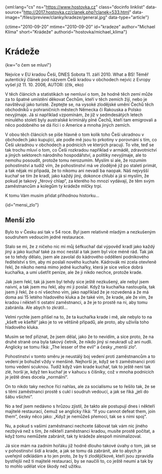 
{xml:lang="cs" ns="https://www.hostovka.cz" class="docinfo linklist" data-source="http://2017.hostovka.cz/clanek.php?clanek=533.html" data-image="/files/preview/clanky/kradeze/general.jpg" data-type="article"}

{ctime="2010-09-20" mtime="2010-09-20" id="kradeze" author="Michael Klíma" short="Krádeže" authorid="hostovka/michael_klima"}

# Krádeže

<!-- generated attribute kw by user_udpatekw.sh on 2020-04-21, do not edit -->

{kw="o čem se mluví"}

Nejvíce v EU kradou Češi, DNES Sobota 11. září 2010. What a BS! Téměř autentický článek pod názvem Češi kradou v obchodech nejvíc z Evropy vyšel již 11. 10. 2006, AUTOR: (čtk, eko)

V těch článcích a statistikách se nemluví o tom, že hodně těch zemí může za to špatné umístění děkovat Čechům, kteří v těch zemích žijí, nebo je navštěvují jako turisté. Zeptejte se, na vysoké zlodějské umění Čechů těch obchodníků v pohraničních městech Německa či Rakouska a Polsko nevyjímaje. Já si například vzpomínám, že již v sedmdesátých letech minulého století byly australské kriminály plné Čechů, kteří tam emigrovali a něco podobného se dá říci i o Americe a mnoha jiných zemích.

V obou těch článcích se píše hlavně o tom kolik toho Češi ukradnou v obchodech jako kupující, ale podle mě jsou to prkotiny v porovnání s tím, co Češi ukradnou v obchodech a podnicích ve kterých pracují. To víte, teď se tak trochu mluví o tom, co Češi rozkradou například v armádě, zdravotnictví a jiných sektorech národního hospodářství, a politiky nevyjímaje, ale to nemohu posoudit, protože tomu nerozumím. Myslím si ale, že rozumím pohostinství a tudíž vím, že pohostinství má ve zlodějně již po staletí primát, a tak nějak mi připadá, že to nikomu ani nevadí ba naopak. Náš nejvyšší kuchař se tím že kradl, jako každý jiný, dokonce chlubí a já si myslím, že pokud je takový „férový chlap“, za kterého ho mnozí vydávají, že těm svým zaměstnancům a kolegům ty krádeže mlčky trpí.

K tomu Vám musím přidat příhodnou historku…

{id="mensi_zlo"}

## Menší zlo

Bylo to v Česku asi tak v 54 roce. Byl jsem relativně mladým a nezkušeným soudruhem vedoucím jedné restaurace. 

Stalo se mi, že z ničeho nic mi můj šéfkuchař dal výpověď kradl jako každý jiný a jako kuchař také za moc nestál a tak jsem byl více méně rád. Tak jak se to tehdy dělalo, jsem ale zavolal do kádrového oddělení podnikového ředitelství s tím, aby mi poslali nového kuchaře. Kádrovák mi zcela otevřeně řekl, že nikoho nemá mimo jedné kuchařky, která je sice velice dobrá kuchařka, a umí ušetřit peníze, ale že ji nikdo nechce, protože krade.

Jak jsem řekl, tak já jsem byl tehdy sice ještě nezkušený, ale nebyl jsem naivní, a tak jsem mu řekl, aby mi ji poslal. Když ta kuchařka nastoupila, tak jsem ji řekl, že o ní všechno vím, jako například že je rozvedená a že má doma asi 15 letého hladového kluka a že také vím, že krade, ale že vím, že kradou i někteří ti ostatní zaměstnanci, a že je to prostě na ni, aby tomu zabránila. Ale abych to zkrátil…

Velmi rychle jsem přišel na to, že ta kuchařka krade i mě, ale nebylo to na „kšeft ve kšeftě“ jako je to ve většině případů, ale proto, aby uživila toho hladového kluka. 

Musím se teď přiznat, že jsem dělal, jako že to nevidím, a sice proto, že na druhé straně ona byla takový četník, že nikdo jiný si neukradl už ani nudli. Anglicky se tomu říká: „The lesser of the evil“ a česky „menší zlo“.

Pohostinství v tomto směru je neustálý boj vedení proti zaměstnancům a to vedení je bohužel vždy v menšině. Nejhorší je, když se ti zaměstnanci proti tomu vedení scuknou. Tudíž když vám krade kuchař, tak to ještě není tak zlé, horší je, když ten kuchař je v kahucu s číšníky, což v mnoha podnicích je ještě dnes docela „normální“.

On to nikdo taky nechce říci nahlas, ale za socialismu se to řešilo tak, že se s těmi zaměstnanci prostě s cukl i soudruh vedoucí, a jak se říká „jeli do šábu všichni“. 

No a teď jsem nedávno s hrůzou zjistil, že takto ale postupují dnes i někteří majitelé restaurací, čemuž se anglicky říká: “If you cannot defeat them, join them”, česky něco jako: „Když je nemůžeš přemoci, tak se s nimi spoj“.

Nu, a pokud s vašimi zaměstnanci nechcete šábovat tak vám nic jiného nezbývá než s tím, že někteří zaměstnanci kradou, musíte prostě počítat, a když tomu nemůžete zabránit, tak ty krádeže alespoň minimalizoval.

Já sice mám na zadním hořáku již hodně dlouho takové úvahy o tom, jak se v pohostinství šidí a krade, a jak se tomu dá zabránit, ale to abych je uveřejnil odkládám a to jen proto, že by ti zlodějíčkové, kteří jsou zpravidla bystřejší než ti majitelé restaurací, by se naučili to, co ještě neumí a tak by to mohlo udělat více škody než užitku.

